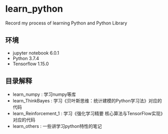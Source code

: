 # learn_python
Record my process of learning Python and Python Library



## 环境

- jupyter notebook 6.0.1
- Python 3.7.4
- Tensorflow 1.15.0






## 目录解释

- learn_numpy : 学习numpy等库
- learn_ThinkBayes : 学习《贝叶斯思维：统计建模的Python学习法》对应的代码
- learn_Reinforcement_1 : 学习《强化学习精要 核心算法与TensorFlow实现》对应的代码
- learn_others : 一些讲学习python特性的笔记